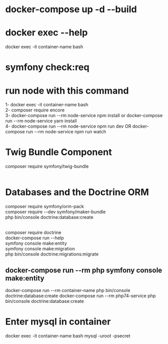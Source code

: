 # docker-compose up  -d --build


# docker exec --help
docker exec -it container-name bash

# symfony check:req



# run node with this command
1- docker exec -it container-name bash <br />
2- composer require encore <br />
3- docker-compose run --rm  node-service npm install or docker-compose run --rm  node-service yarn install<br />
4- docker-compose run --rm  node-service npm run dev OR docker-compose run --rm  node-service npm run watch<br />



# Twig Bundle Component
composer require symfony/twig-bundle<br /><br />



<!-- docker-compose run --rm php74-service bash -->
<!-- docker-compose run --rm node-service npm run watch -->


# Databases and the Doctrine ORM
composer require symfony/orm-pack<br />
composer require --dev symfony/maker-bundle<br />
php bin/console doctrine:database:create<br />
<br />

composer require doctrine<br />
docker-compose run --help<br />
symfony console make:entity<br />
symfony console make:migration<br />
php bin/console doctrine:migrations:migrate<br />



## docker-compose run  --rm php symfony console make:entity
docker-compose run  --rm container-name php bin/console doctrine:database:create
docker-compose run  --rm php74-service php bin/console doctrine:database:create



<!-- Symfony Flex Component -->
<!-- composer require symfony/flex -->




# Enter mysql in container
docker exec -it container-name  bash
mysql -uroot -psecret 












